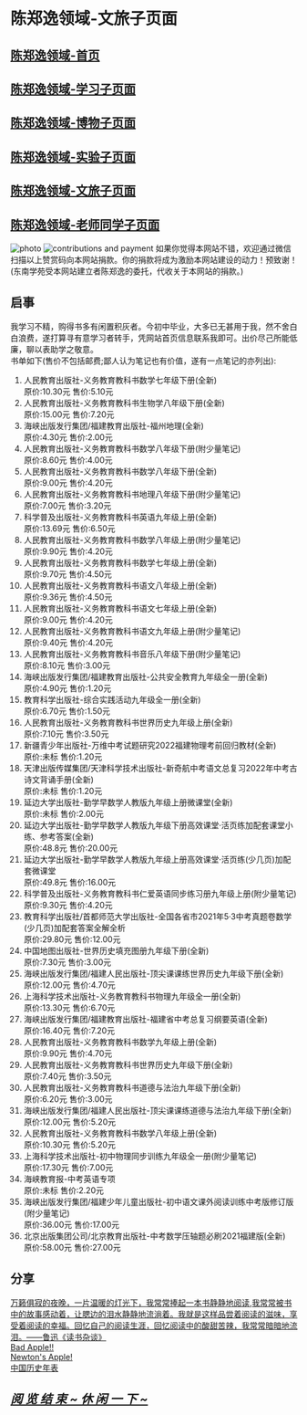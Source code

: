 # 陈郑逸领域-文旅子页面
## [陈郑逸领域-首页](https://fujianprovince.github.io/ "探索首页")  
## [陈郑逸领域-学习子页面](https://fujianprovince.github.io/study/ "探索学习")  
## [陈郑逸领域-博物子页面](https://fujianprovince.github.io/natural-history/ "探索博物")  
## [陈郑逸领域-实验子页面](https://fujianprovince.github.io/experiments/ "探索实验") 
## [陈郑逸领域-文旅子页面](https://fujianprovince.github.io/literature-and-travel/ "就是本页")  
## [陈郑逸领域-老师同学子页面](https://fujianprovince.github.io/teachers-and-classmates/ "探索老师同学")  
![photo](https://imglf6.lf127.net/img/44d991af83235419/MkQ2N09jTTFRT0FHNnNnaFFha1dLdCtYOUc1eE5mM0F6bEw2enRHT0R5TT0.png?imageView&thumbnail=1680x0)
![contributions and payment](https://imglf4.lf127.net/img/cd5b50094581642a/MkQ2N09jTTFRT0JLaE1QRm96UUd0NTFmbWpIamZKdGZpbUJOSGthVHdMTT0.png?imageView&thumbnail=1680x0)
如果你觉得本网站不错，欢迎通过微信扫描以上赞赏码向本网站捐款。你的捐款将成为激励本网站建设的动力！预致谢！  
(东南学苑受本网站建立者陈郑逸的委托，代收关于本网站的捐款。)  

## 启事  
我学习不精，购得书多有闲置积灰者。今初中毕业，大多已无甚用于我，然不舍白白浪费，遂打算寻有意学习者转手，凭网站首页信息联系我即可。出价尽己所能低廉，聊以表助学之敬意。  
书单如下(售价不包括邮费;鄙人认为笔记也有价值，遂有一点笔记的亦列出):  
1. 人民教育出版社-义务教育教科书数学七年级下册(全新)  
原价:10.30元 售价:5.10元  
2. 人民教育出版社-义务教育教科书生物学八年级下册(全新)  
原价:15.00元 售价:7.20元  
3. 海峡出版发行集团/福建教育出版社-福州地理(全新)  
原价:4.30元 售价:2.00元  
4. 人民教育出版社-义务教育教科书数学八年级下册(附少量笔记)  
原价:8.60元 售价:4.00元  
5. 人民教育出版社-义务教育教科书数学八年级下册(全新)  
原价:9.00元  售价:4.20元  
6. 人民教育出版社-义务教育教科书地理八年级下册(附少量笔记)  
原价:7.00元 售价:3.20元  
7. 科学普及出版社-义务教育教科书英语九年级上册(全新)  
原价:13.69元 售价:6.50元  
8. 人民教育出版社-义务教育教科书数学八年级上册(附少量笔记)  
原价:9.90元 售价:4.20元  
9. 人民教育出版社-义务教育教科书数学七年级上册(全新)  
原价:9.70元 售价:4.50元  
10. 人民教育出版社-义务教育教科书语文八年级上册(全新)  
原价:9.36元 售价:4.50元  
11. 人民教育出版社-义务教育教科书语文七年级上册(全新)  
原价:9.00元 售价:4.20元  
12. 人民教育出版社-义务教育教科书语文九年级上册(附少量笔记)  
原价:9.40元 售价:4.20元  
13. 人民教育出版社-义务教育教科书音乐八年级下册(附少量笔记)  
原价:8.10元 售价:3.00元  
14. 海峡出版发行集团/福建教育出版社-公共安全教育九年级全一册(全新)  
原价:4.90元 售价:1.20元  
15. 教育科学出版社-综合实践活动九年级全一册(全新)  
原价:6.70元 售价:1.50元  
16. 人民教育出版社-义务教育教科书世界历史九年级上册(全新)  
原价:7.10元 售价:3.50元  
17. 新疆青少年出版社-万维中考试题研究2022福建物理考前回归教材(全新)  
原价:未标 售价:1.20元  
18. 天津出版传媒集团/天津科学技术出版社-新奇航中考语文总复习2022年中考古诗文背诵手册(全新)  
原价:未标 售价:1.20元   
19. 延边大学出版社-勤学早数学人教版九年级上册微课堂(全新)  
原价:未标 售价:2.00元  
20. 延边大学出版社-勤学早数学人教版九年级下册高效课堂·活页练加配套课堂小练、参考答案(全新)  
原价:48.8元 售价:20.00元  
21. 延边大学出版社-勤学早数学人教版九年级上册高效课堂·活页练(少几页)加配套微课堂  
原价:49.8元 售价:16.00元  
22. 科学普及出版社-义务教育教科书仁爱英语同步练习册九年级上册(附少量笔记)  
原价:9.30元 售价:4.20元  
23. 教育科学出版社/首都师范大学出版社-全国各省市2021年5·3中考真题卷数学(少几页)加配套答案全解全析  
原价:29.80元 售价:12.00元  
24. 中国地图出版社-世界历史填充图册九年级下册(全新)  
原价:7.30元 售价:3.00元   
25. 海峡出版发行集团/福建人民出版社-顶尖课课练世界历史九年级下册(全新)  
原价:12.00元 售价:4.70元  
26. 上海科学技术出版社-义务教育教科书物理九年级全一册(全新)  
原价:13.30元 售价:6.70元  
27. 海峡出版发行集团/福建教育出版社-福建省中考总复习纲要英语(全新)  
原价:16.40元 售价:7.20元  
28. 人民教育出版社-义务教育教科书数学九年级上册(全新)  
原价:9.90元 售价:4.70元   
29. 人民教育出版社-义务教育教科书世界历史九年级下册(全新)  
原价:7.40元 售价:3.50元  
30. 人民教育出版社-义务教育教科书道德与法治九年级下册(全新)  
原价:6.20元 售价:3.00元  
31. 海峡出版发行集团/福建人民出版社-顶尖课课练道德与法治九年级下册(全新)  
原价:12.00元 售价:5.20元  
32. 人民教育出版社-义务教育教科书数学八年级上册(全新)  
原价:10.30元 售价:5.20元  
33. 上海科学技术出版社-初中物理同步训练九年级全一册(附少量笔记)  
原价:17.30元 售价:7.00元  
34. 海峡教育报-中考英语专项  
原价:未标 售价:2.20元  
35. 海峡出版发行集团/福建少年儿童出版社-初中语文课外阅读训练中考版修订版(附少量笔记)  
原价:36.00元  售价:17.00元  
36. 北京出版集团公司/北京教育出版社-中考数学压轴题必刷2021福建版(全新)  
原价:58.00元 售价:27.00元  

## 分享  
[  万籁俱寂的夜晚，一片温暖的灯光下，我常常捧起一本书静静地阅读,我常常被书中的故事感动着，让腮边的泪水静静地流淌着。我就是这样品尝着阅读的滋味，享受着阅读的幸福。回忆自己的阅读生涯，回忆阅读中的酸甜苦辣，我常常暗暗地流泪。——鲁迅《读书杂谈》](https://mp.zhizhuma.com/q?c=120IXMMA791&wxParamQr=1&sh=sh&vt_=1653229608156&_loginTime=1653229611843 "读书")  
[Bad Apple!!](https://www.bilibili.com/video/BV1x5411o7Kn)  
[Newton's Apple!](https://www.bilibili.com/video/BV1ir4y1c7oJ)  
[中国历史年表](https://www.bilibili.com/video/BV1n441127jG)  

## *[阅 览 结 束 ~ 休 闲 一 下 ~](https://fujianprovince.github.io/game.html "休闲一下")*  
